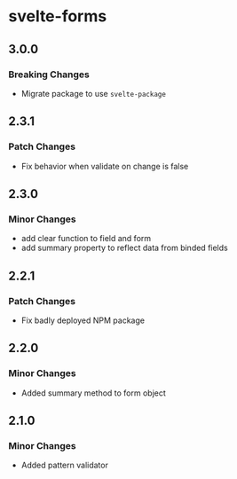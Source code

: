 # svelte-forms

## 3.0.0

### Breaking Changes

- Migrate package to use `svelte-package`

## 2.3.1

### Patch Changes

- Fix behavior when validate on change is false

## 2.3.0

### Minor Changes

- add clear function to field and form
- add summary property to reflect data from binded fields

## 2.2.1

### Patch Changes

- Fix badly deployed NPM package

## 2.2.0

### Minor Changes

- Added summary method to form object

## 2.1.0

### Minor Changes

- Added pattern validator
